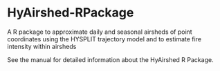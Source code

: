 # HyAirshed-RPackage
A R package to approximate daily and seasonal airsheds of point coordinates using the HYSPLIT trajectory model and to estimate fire intensity within airsheds

See the manual for detailed information about the HyAirshed R Package.
